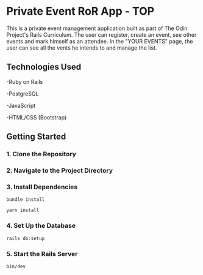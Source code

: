 # Private Event RoR App - TOP
This is a private event management application built as part of The Odin Project's Rails Curriculum. The user can register, create an event, see other events and mark himself as an attendee.
In the "YOUR EVENTS" page, the user can see all the vents he intends to and manage the list.


## Technologies Used

-Ruby on Rails

-PostgreSQL

-JavaScript

-HTML/CSS (Bootstrap)



## Getting Started

### 1. Clone the Repository

### 2. Navigate to the Project Directory

### 3. Install Dependencies

`bundle install`

`yarn install`

### 4. Set Up the Database

`rails db:setup`

### 5. Start the Rails Server

`bin/dev`
